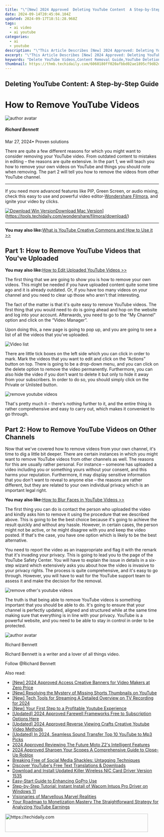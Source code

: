 ```yaml
---
title: "\"[New] 2024 Approved  Deleting YouTube Content  A Step-by-Step Guide\""
date: 2024-09-14T20:45:04.104Z
updated: 2024-09-17T18:51:28.968Z
tags:
  - ai video
  - ai youtube
categories:
  - ai
  - youtube
description: "\"This Article Describes [New] 2024 Approved: Deleting YouTube Content: A Step-by-Step Guide\""
excerpt: "\"This Article Describes [New] 2024 Approved: Deleting YouTube Content: A Step-by-Step Guide\""
keywords: "Delete YouTube Videos,Content Removal Guide,YouTube Deletion Steps,YouTube Video Elimination,Erase YouTube Videos,Content Purge Instructions,Remove YouTube Media"
thumbnail: https://thmb.techidaily.com/6060180ff020afbbd02ae1895cf9d82d0058a11f9344fe92d8db0b4a31855d9f.JPG
---
```


## Deleting YouTube Content: A Step-by-Step Guide

# How to Remove YouTube Videos

![author avatar](https://images.wondershare.com/filmora/article-images/richard-bennett.jpg)

##### Richard Bennett

 Mar 27, 2024• Proven solutions

 There are quite a few different reasons for which you might want to consider removing your YouTube video. From outdated content to mistakes in editing – the reasons are quite extensive. In the part 1, we will teach you how to remove your own videos on YouTube and things you should note when removing. The part 2 will tell you how to remove the videos from other YouTube channel.

---

 If you need more advanced features like PIP, Green Screen, or audio mixing, check this easy to use and powerful video editor-[Wondershare Filmora](https://tools.techidaily.com/wondershare/filmora/download/), and ignite your video by clicks.

[![Download Win Version](https://images.wondershare.com/filmora/guide/download-btn-win.jpg)](https://tools.techidaily.com/wondershare/filmora/download/)[Download Mac Version](https://images.wondershare.com/filmora/guide/download-btn-mac.jpg)](https://tools.techidaily.com/wondershare/filmora/download/)

---

**You may also like:**[What is YouTube Creative Commons and How to Use it >>](https://tools.techidaily.com/wondershare/filmora/download/)

## Part 1: How to Remove YouTube Videos that You've Uploaded

**You may also like:**[How to Edit Uploaded YouTube Videos >>](https://tools.techidaily.com/wondershare/filmora/download/)

 The first thing that we are going to show you is how to remove your own videos. This might be needed if you have uploaded content quite some time ago and it is already outdated. Or, if you have too many videos on your channel and you need to clear up those who aren't that interesting.

 The fact of the matter is that it's quite easy to remove YouTube videos. The first thing that you would need to do is going ahead and hop on the website and log into your account. Afterwards, you need to go to the “My Channel” option and click on the “Video Manager”.

 Upon doing this, a new page is going to pop up, and you are going to see a list of all the videos that you've uploaded.

![Video list](https://images.wondershare.com/filmora/article-images/edit-youtube-video-basic-description-3.jpg)

 There are little tick boxes on the left side which you can click in order to mark. Mark the videos that you want to edit and click on the “Actions” button on top. There is going to be a drop-down menu, and you can click on the delete option to remove the video permanently. Furthermore, you can also hide the video if you don't want to delete it but only to hide it away from your subscribers. In order to do so, you should simply click on the Private or Unlisted button.

![remove youtube videos](https://images.wondershare.com/how-to-remove-youtube-videos.jpg)

 That's pretty much it – there's nothing further to it, and the entire thing is rather comprehensive and easy to carry out, which makes it convenient to go through.

## Part 2: How to Remove YouTube Videos on Other Channels

 Now that we've covered how to remove videos from your own channel, it's time to dig a little bit deeper. There are certain instances in which you might want to remove YouTube videos from other channels as well. The reasons for this are usually rather personal. For instance – someone has uploaded a video including you or something yours without your consent, and this harms your reputation. Furthermore, it may display sensitive information that you don't want to reveal to anyone else – the reasons are rather different, but they are related to your own individual privacy which is an important legal right.

**You may also like:**[How to Blur Faces in YouTube Videos >>](https://tools.techidaily.com/wondershare/filmora/download/)

 The first thing you can do is contact the person who uploaded the video and kindly asks him to remove it using the procedure that we described above. This is going to be the best choice because it's going to achieve the result quickly and without any hassle. However, in certain cases, the person might not be active, or he might disagree with you and keep the video posted. If that's the case, you have one option which is likely to be the best alternative.

 You need to report the video as an inappropriate and flag it with the remark that it's invading your privacy. This is going to lead you to the page of the YouTube Safety Center. You will have to explain the issue in details in a six-step wizard which extensively asks you about how the video is invasive to your privacy rights. The process is quite comprehensive, and it's easy to go through. However, you will have to wait for the YouTube support team to assess it and make the decision for the removal.

![remove other's youtube videos](https://images.wondershare.com/filmora/article-images/remove-youtube-videos-1.jpg)

 The truth is that being able to remove YouTube videos is something important that you should be able to do. It's going to ensure that your channel is perfectly updated, aligned and structured while at the same time making sure that everything is in line with your privacy. YouTube is a powerful website, and you need to be able to stay in control in order to be protected.

![author avatar](https://images.wondershare.com/filmora/article-images/richard-bennett.jpg)

Richard Bennett

Richard Bennett is a writer and a lover of all things video.

Follow @Richard Bennett

<ins class="adsbygoogle"
     style="display:block"
     data-ad-format="autorelaxed"
     data-ad-client="ca-pub-7571918770474297"
     data-ad-slot="1223367746"></ins>

<ins class="adsbygoogle"
     style="display:block"
     data-ad-client="ca-pub-7571918770474297"
     data-ad-slot="8358498916"
     data-ad-format="auto"
     data-full-width-responsive="true"></ins>

<span class="atpl-alsoreadstyle">Also read:</span>
<div><ul>
<li><a href="https://youtube-blog.techidaily.com/024-approved-access-creative-banners-for-video-makers-at-zero-price/"><u>[New] 2024 Approved Access Creative Banners for Video Makers at Zero Price</u></a></li>
<li><a href="https://youtube-lab.techidaily.com/esolving-the-mystery-of-missing-shorts-thumbnails-on-youtube/"><u>[New] Resolving the Mystery of Missing Shorts Thumbnails on YouTube</u></a></li>
<li><a href="https://digital-screen-recording.techidaily.com/new-tech-tools-for-streaming-a-detailed-overview-on-tv-recording-for-2024/"><u>[New] Tech Tools for Streaming A Detailed Overview on TV Recording for 2024</u></a></li>
<li><a href="https://youtube-lab.techidaily.com/our-first-step-to-a-profitable-youtube-experience/"><u>[New] Your First Step to a Profitable Youtube Experience</u></a></li>
<li><a href="https://article-helps.techidaily.com/updated-2024-approved-farewell-frameworks-free-to-subscription-options-here/"><u>[Updated] 2024 Approved Farewell Frameworks Free to Subscription Options Here</u></a></li>
<li><a href="https://youtube-lab.techidaily.com/ed-2024-approved-reverse-viewing-crafts-creative-youtube-video-methods/"><u>[Updated] 2024 Approved Reverse Viewing Crafts Creative Youtube Video Methods</u></a></li>
<li><a href="https://youtube-lab.techidaily.com/ed-in-2024-seamless-sound-transfer-top-10-youtube-to-mp3-picks/"><u>[Updated] In 2024, Seamless Sound Transfer Top 10 YouTube to Mp3 Picks</u></a></li>
<li><a href="https://extra-guidance.techidaily.com/2024-approved-reviewing-the-future-moto-z2s-intelligent-features/"><u>2024 Approved Reviewing The Future Moto Z2's Intelligent Features</u></a></li>
<li><a href="https://fox-cloud.techidaily.com/2024-approved-sharpen-your-scopes-a-comprehensive-guide-to-close-up-roblox/"><u>2024 Approved Sharpen Your Scopes A Comprehensive Guide to Close-Up Roblox</u></a></li>
<li><a href="https://facebook.techidaily.com/breaking-free-of-social-media-shackles-untagging-techniques/"><u>Breaking Free of Social Media Shackles: Untagging Techniques</u></a></li>
<li><a href="https://youtube-lab.techidaily.com/ver-youtubes-free-text-translations-and-downloads/"><u>Discover YouTube's Free Text Translations & Downloads</u></a></li>
<li><a href="https://driver-download.techidaily.com/download-and-install-updated-killer-wireless-nic-card-driver-version-1535/"><u>Download and Install Updated Killer Wireless NIC Card Driver Version 1535</u></a></li>
<li><a href="https://extra-lessons.techidaily.com/easy-start-guide-to-enhancing-gopro-use/"><u>Easy-Start Guide to Enhancing GoPro Use</u></a></li>
<li><a href="https://win-dash.techidaily.com/step-by-step-tutorial-instant-install-of-wacom-intuos-pro-driver-on-windows-11/"><u>Step-by-Step Tutorial: Instant Install of Wacom Intuos Pro Driver on Windows 11</u></a></li>
<li><a href="https://youtube-lab.techidaily.com/naries-of-marvellous-marvel-realities/"><u>Visionaries of Marvellous Marvel Realities</u></a></li>
<li><a href="https://youtube-lab.techidaily.com/roadmap-to-monetization-mastery-the-straightforward-strategy-for-analyzing-youtube-earnings/"><u>Your Roadmap to Monetization Mastery The Straightforward Strategy for Analyzing YouTube Earnings</u></a></li>
</ul></div>

<!-- affiliate ads begin -->
<a href="https://25home.pxf.io/c/5597632/2123480/16836" target="_top" id="2123480">
  <img src="//a.impactradius-go.com/display-ad/16836-2123480" border="0" alt="https://techidaily.com" width="468" height="60"/>
</a>
<img height="0" width="0" src="https://25home.pxf.io/i/5597632/2123480/16836" style="position:absolute;visibility:hidden;" border="0" />
<!-- affiliate ads end -->

